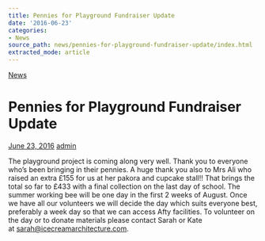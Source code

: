 ```yaml
---
title: Pennies for Playground Fundraiser Update
date: '2016-06-23'
categories:
- News
source_path: news/pennies-for-playground-fundraiser-update/index.html
extracted_mode: article
---
```

[News](category/news/)

# Pennies for Playground Fundraiser Update

[June 23, 2016](news/pennies-for-playground-fundraiser-update/) [admin](author/admin/)

The playground project is coming along very well. Thank you to everyone who’s been bringing in their pennies. A huge thank you also to Mrs Ali who raised an extra £155 for us at her pakora and cupcake stall!! That brings the total so far to £433 with a final collection on the last day of school. The summer working bee will be one day in the first 2 weeks of August. Once we have all our volunteers we will decide the day which suits everyone best, preferably a week day so that we can access Afty facilities. To volunteer on the day or to donate materials please contact Sarah or Kate at&nbsp;[sarah@icecreamarchitecture.com](mailto:sarah@icecreamarchitecture.com).
